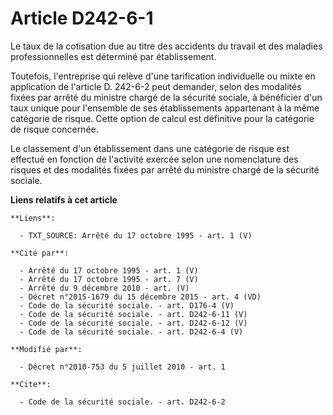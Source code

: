 # Article D242-6-1

Le taux de la cotisation due au titre des accidents du travail et des maladies professionnelles est déterminé par
établissement. 

Toutefois, l'entreprise qui relève d'une tarification individuelle ou mixte en application de l'article D. 242-6-2 peut
demander, selon des modalités fixées par arrêté du ministre chargé de la sécurité sociale, à bénéficier d'un taux unique pour
l'ensemble de ses établissements appartenant à la même catégorie de risque. Cette option de calcul est définitive pour la
catégorie de risque concernée. 

Le classement d'un établissement dans une catégorie de risque est effectué en fonction de l'activité exercée selon une
nomenclature des risques et des modalités fixées par arrêté du ministre chargé de la sécurité sociale.

**Liens relatifs à cet article**

	**Liens**:

	  - TXT_SOURCE: Arrêté du 17 octobre 1995 - art. 1 (V)

	**Cité par**:

	  - Arrêté du 17 octobre 1995 - art. 1 (V)
	  - Arrêté du 17 octobre 1995 - art. 7 (V)
	  - Arrêté du 9 décembre 2010 - art. (V)
	  - Décret n°2015-1679 du 15 décembre 2015 - art. 4 (VD)
	  - Code de la sécurité sociale. - art. D176-4 (V)
	  - Code de la sécurité sociale. - art. D242-6-11 (V)
	  - Code de la sécurité sociale. - art. D242-6-12 (V)
	  - Code de la sécurité sociale. - art. D242-6-4 (V)

	**Modifié par**:

	  - Décret n°2010-753 du 5 juillet 2010 - art. 1

	**Cite**:

	  - Code de la sécurité sociale. - art. D242-6-2
